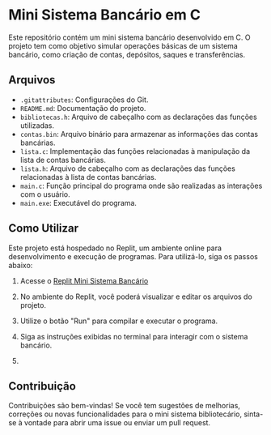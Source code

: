 # Mini Sistema Bancário em C

Este repositório contém um mini sistema bancário desenvolvido em C. O projeto tem como objetivo simular operações básicas de um sistema bancário, como criação de contas, depósitos, saques e transferências.

## Arquivos

- `.gitattributes`: Configurações do Git.
- `README.md`: Documentação do projeto.
- `bibliotecas.h`: Arquivo de cabeçalho com as declarações das funções utilizadas.
- `contas.bin`: Arquivo binário para armazenar as informações das contas bancárias.
- `lista.c`: Implementação das funções relacionadas à manipulação da lista de contas bancárias.
- `lista.h`: Arquivo de cabeçalho com as declarações das funções relacionadas à lista de contas bancárias.
- `main.c`: Função principal do programa onde são realizadas as interações com o usuário.
- `main.exe`: Executável do programa.

## Como Utilizar

Este projeto está hospedado no Replit, um ambiente online para desenvolvimento e execução de programas. Para utilizá-lo, siga os passos abaixo:

1. Acesse o [Replit Mini Sistema Bancário](https://replit.com/@eduardosouza074/MiniBancoEmC?v=1)

2. No ambiente do Replit, você poderá visualizar e editar os arquivos do projeto.

3. Utilize o botão "Run" para compilar e executar o programa.

4. Siga as instruções exibidas no terminal para interagir com o sistema bancário.
5. 
## Contribuição

Contribuições são bem-vindas! Se você tem sugestões de melhorias, correções ou novas funcionalidades para o mini sistema bibliotecário, sinta-se à vontade para abrir uma issue ou enviar um pull request.
